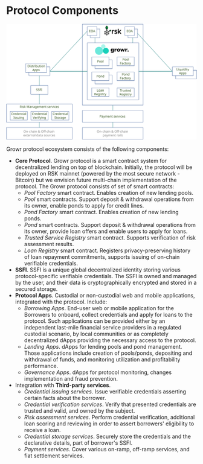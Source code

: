 # Protocol Components

![Components](../images/components.svg)

Growr protocol ecosystem consists of the following components:
- **Core Protocol**. Growr protocol is a smart contract system for decentralized lending on top of blockchain. Initially, the protocol will be deployed on RSK mainnet (powered by the most secure network - Bitcoin) but we envision future multi-chain implementation of the protocol. The Growr protocol consists of set of smart contracts:
  * *Pool Factory* smart contract. Enables creation of new lending pools.
  * *Pool* smart contracts. Support deposit & withdrawal operations from its owner, enable ponds to apply for credit lines.
  * *Pond Factory* smart contract. Enables creation of new lending ponds.
  * *Pond* smart contracts. Support deposit & withdrawal operations from its owner, provide loan offers and enable users to apply for loans.
  * *Trusted Service Registry* smart contract. Supports verification of risk assessment results.
  * *Loan Registry* smart contract. Registers privacy-preserving history of loan repayment commitments, supports issuing of on-chain verifiable credentials. 
- **SSFI**. SSFI is a unique global decentralized identity storing various protocol-specific verifiable credentials. The SSFI is owned and managed by the user, and their data is cryptographically encrypted and stored in a secured storage.
- **Protocol Apps**. Custodial or non-custodial web and mobile applications, integrated with the protocol. Include:
  * *Borrowing Apps*. End-user web or mobile application for the Borrowers to onboard, collect credentials and apply for loans to the protocol. Such applications can be provided either by an independent last-mile financial service providers in a regulated custodial scenario, by local communities or as completely decentralized dApps providing the necessary access to the protocol.
  * *Lending Apps*. dApps for lending pools and pond management. Those applications include creation of pools/ponds, depositing and withdrawal of funds, and monitoring utilization and profitability performance.
  * *Governance Apps*. dApps for protocol monitoring, changes implementation and fraud prevention.
- Integration with **Third-party services**.
  * *Credential issuing services*. Issue verifiable credentials asserting certain facts about the borrower.
  * *Credential verification services*. Verify that presented credentials are trusted and valid, and owned by the subject.
  * *Risk assessment services*. Perform credential verification, additional loan scoring and reviewing in order to assert borrowers' eligibility to receive a loan. 
  * *Credential storage services*. Securely store the credentials and the declarative details, part of borrower's SSFI.
  * *Payment services*. Cover various on-ramp, off-ramp services, and fiat settlement services.